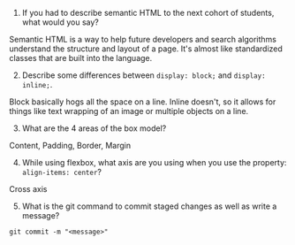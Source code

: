 1. If you had to describe semantic HTML to the next cohort of students, what would you say?

Semantic HTML is a way to help future developers and search algorithms understand the structure and layout of a page. It's almost like standardized classes that are built into the language.

2. Describe some differences between ```display: block;``` and ```display: inline;```.

Block basically hogs all the space on a line. Inline doesn't, so it allows for things like text wrapping of an image or multiple objects on a line.

3. What are the 4 areas of the box model?

Content, Padding, Border, Margin

4. While using flexbox, what axis are you using when you use the property: ```align-items: center```?

Cross axis

5. What is the git command to commit staged changes as well as write a message? 

```git commit -m "<message>"```